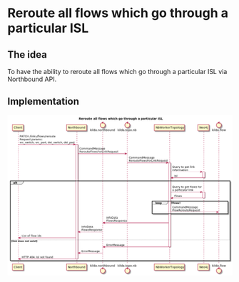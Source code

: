 # Reroute all flows which go through a particular ISL

## The idea
To have the ability to reroute all flows which go through a particular ISL via Northbound API.

## Implementation
![Reroute all flows which go through a particular ISL](./link-reroute-all-flows-which-go-through.png "Reroute all flows which go through a particular ISL")
